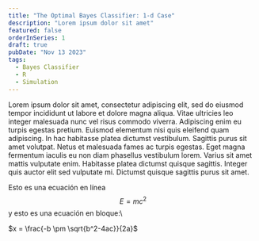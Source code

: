 ```yaml
---
title: "The Optimal Bayes Classifier: 1-d Case"
description: "Lorem ipsum dolor sit amet"
featured: false
orderInSeries: 1
draft: true
pubDate: "Nov 13 2023"
tags:
  - Bayes Classifier
  - R
  - Simulation
---
```


Lorem ipsum dolor sit amet, consectetur adipiscing elit, sed do eiusmod tempor incididunt ut labore et dolore magna aliqua. Vitae ultricies leo integer malesuada nunc vel risus commodo viverra. Adipiscing enim eu turpis egestas pretium. Euismod elementum nisi quis eleifend quam adipiscing. In hac habitasse platea dictumst vestibulum. Sagittis purus sit amet volutpat. Netus et malesuada fames ac turpis egestas. Eget magna fermentum iaculis eu non diam phasellus vestibulum lorem. Varius sit amet mattis vulputate enim. Habitasse platea dictumst quisque sagittis. Integer quis auctor elit sed vulputate mi. Dictumst quisque sagittis purus sit amet.

Esto es una ecuación en línea $$E=mc^2$$ y esto es una ecuación en bloque:\\

$x = \frac{-b \pm \sqrt{b^2-4ac}}{2a}$

